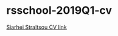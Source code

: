 # rsschool-2019Q1-cv
[Siarhei Straltsou CV link](https://github.com/Mantikor/rsschool-2019Q1-cv/cv.md)
